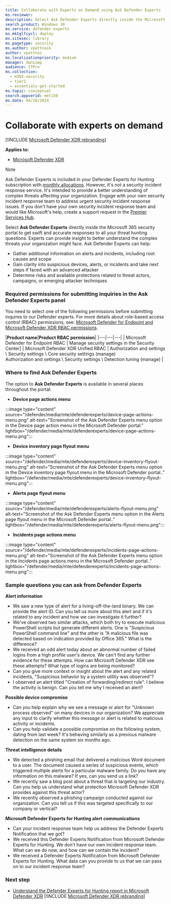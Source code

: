 ```yaml
---
title: Collaborate with Experts on Demand using Ask Defender Experts
ms.reviewer:
description: Select Ask Defender Experts directly inside the Microsoft Defender security portal to get swift and accurate responses to all your threat hunting questions.
search.product: Windows 10
ms.service: defender-experts
ms.mktglfcycl: deploy
ms.sitesec: library
ms.pagetype: security
ms.author: vpattnaik
author: vpattnai
ms.localizationpriority: medium
manager: dansimp
audience: ITPro
ms.collection:
  - m365-security
  - tier1
  - essentials-get-started
ms.topic: conceptual
search.appverid: met150
ms.date: 04/18/2024
---
```


# Collaborate with experts on demand

[!INCLUDE [Microsoft Defender XDR rebranding](../includes/microsoft-defender.md)]

**Applies to:**

- [Microsoft Defender XDR](microsoft-365-defender.md)

> [!NOTE]
> Ask Defender Experts is included in your Defender Experts for Hunting subscription with [monthly allocations](/defender-xdr/before-you-begin-defender-experts#eligibility-and-licensing). However, it's not a security incident response service. It's intended to provide a better understanding of complex threats affecting your organization. Engage with your own security incident response team to address urgent security incident response issues. If you don't have your own security incident response team and would like Microsoft's help, create a support request in the [Premier Services Hub](/services-hub/).

Select **Ask Defender Experts** directly inside the Microsoft 365 security portal to get swift and accurate responses to all your threat hunting questions. Experts can provide insight to better understand the complex threats your organization might face. Ask Defender Experts can help:

- Gather additional information on alerts and incidents, including root causes and scope
- Gain clarity into suspicious devices, alerts, or incidents and take next steps if faced with an advanced attacker
- Determine risks and available protections related to threat actors, campaigns, or emerging attacker techniques

### Required permissions for submitting inquiries in the Ask Defender Experts panel

You need to select one of the following permissions before submitting inquires to our Defender experts. For more details about role-based access control (RBAC) permissions, see: [Microsoft Defender for Endpoint and Microsoft Defender XDR RBAC permissions](/defender-xdr/compare-rbac-roles#map-defender-for-endpoint-and-defender-vulnerability-management-permissions-to-the-microsoft-defender-xdr-rbac-permissions).

|**Product name**|**Product RBAC permission**|
|---|---|---|
| Microsoft Defender for Endpoint RBAC | Manage security settings in the Security Center|
| Microsoft Defender XDR Unified RBAC | Authorization and settings \ Security settings \ Core security settings (manage)</br>Authorization and settings \ Security settings \ Detection tuning (manage) |

### Where to find Ask Defender Experts

The option to **Ask Defender Experts** is available in several places throughout the portal:

- **Device page actions menu**

:::image type="content" source="/defender/media/mte/defenderexperts/device-page-actions-menu.png" alt-text="Screenshot of the Ask Defender Experts menu option in the Device page action menu in the Microsoft Defender portal." lightbox="/defender/media/mte/defenderexperts/device-page-actions-menu.png":::

- **Device inventory page flyout menu**

:::image type="content" source="/defender/media/mte/defenderexperts/device-inventory-flyout-menu.png" alt-text="Screenshot of the Ask Defender Experts menu option in the Device inventory page flyout menu in the Microsoft Defender portal.." lightbox="/defender/media/mte/defenderexperts/device-inventory-flyout-menu.png":::

- **Alerts page flyout menu**

:::image type="content" source="/defender/media/mte/defenderexperts/alerts-flyout-menu.png" alt-text="Screenshot of the Ask Defender Experts menu option in the Alerts page flyout menu in the Microsoft Defender portal.." lightbox="/defender/media/mte/defenderexperts/alerts-flyout-menu.png":::

- **Incidents page actions menu**

:::image type="content" source="/defender/media/mte/defenderexperts/incidents-page-actions-menu.png" alt-text="Screenshot of the Ask Defender Experts menu option in the Incidents page actions menu in the Microsoft Defender portal.." lightbox="/defender/media/mte/defenderexperts/incidents-page-actions-menu.png":::

### Sample questions you can ask from Defender Experts

**Alert information**

- We saw a new type of alert for a living-off-the-land binary. We can provide the alert ID. Can you tell us more about this alert and if it's related to any incident and how we can investigate it further?
- We've observed two similar attacks, which both try to execute malicious PowerShell scripts but generate different alerts. One is "Suspicious PowerShell command line" and the other is "A malicious file was detected based on indication provided by Office 365." What is the difference?
- We received an odd alert today about an abnormal number of failed logins from a high profile user's device. We can't find any further evidence for these attempts. How can Microsoft Defender XDR see these attempts? What type of logins are being monitored?
- Can you give more context or insight about the alert and any related incidents, "Suspicious behavior by a system utility was observed"?
- I observed an alert titled "Creation of forwarding/redirect rule". I believe the activity is benign. Can you tell me why I received an alert?

**Possible device compromise**

- Can you help explain why we see a message or alert for "Unknown process observed" on many devices in our organization? We appreciate any input to clarify whether this message or alert is related to malicious activity or incidents.
- Can you help validate a possible compromise on the following system, dating from last week? It's behaving similarly as a previous malware detection on the same system six months ago.

**Threat intelligence details**

- We detected a phishing email that delivered a malicious Word document to a user. The document caused a series of suspicious events, which triggered multiple alerts for a particular malware family. Do you have any information on this malware? If yes, can you send us a link?
- We recently saw a blog post about a threat that is targeting our industry. Can you help us understand what protection Microsoft Defender XDR provides against this threat actor?
- We recently observed a phishing campaign conducted against our organization. Can you tell us if this was targeted specifically to our company or vertical?

**Microsoft Defender Experts for Hunting alert communications**

- Can your incident response team help us address the Defender Experts Notification that we got?
- We received this Defender Experts Notification from Microsoft Defender Experts for Hunting. We don't have our own incident response team. What can we do now, and how can we contain the incident?
- We received a Defender Experts Notification from Microsoft Defender Experts for Hunting. What data can you provide to us that we can pass on to our incident response team?

### Next step

- [Understand the Defender Experts for Hunting report in Microsoft Defender XDR](defender-experts-report.md)
[!INCLUDE [Microsoft Defender XDR rebranding](../includes/defender-m3d-techcommunity.md)]